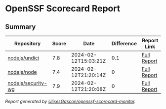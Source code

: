 # OpenSSF Scorecard Report

## Summary

| Repository | Score | Date | Difference | Report Link |
| -- | -- | -- | -- | -- |
| [nodejs/undici](https://github.com/nodejs/undici) | 7.8 | 2024-02-12T15:03:21Z | 0.1 | [Full Report](https://deps.dev/project/github/nodejs%2Fundici) |
| [nodejs/node](https://github.com/nodejs/node) | 7.4 | 2024-02-12T21:20:14Z | 0 | [Full Report](https://deps.dev/project/github/nodejs%2Fnode) |
| [nodejs/security-wg](https://github.com/nodejs/security-wg) | 7.9 | 2024-02-12T21:20:08Z | 0 | [Full Report](https://deps.dev/project/github/nodejs%2Fsecurity-wg) |

_Report generated by [UlisesGascon/openssf-scorecard-monitor](https://github.com/UlisesGascon/openssf-scorecard-monitor)._